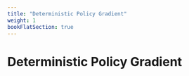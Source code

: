 ```yaml
---
title: "Deterministic Policy Gradient"
weight: 1
bookFlatSection: true
---
```


# Deterministic Policy Gradient
